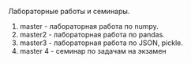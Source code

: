 Лабораторные работы и семинары.

1. master - лабораторная работа по numpy.
2. master2 - лабораторная работа по pandas.
3. master3 - лабораторная работа по JSON, pickle.
4. master 4 - семинар по задачам на экзамен
